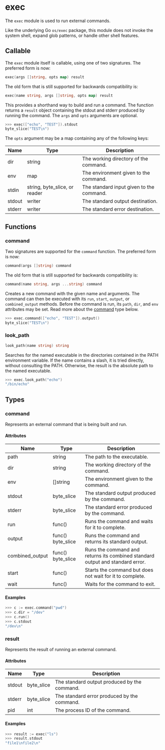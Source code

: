 # exec

The `exec` module is used to run external commands.

Like the underlying Go `os/exec` package, this module does not invoke the system
shell, expand glob patterns, or handle other shell features.

## Callable

The `exec` module itself is callable, using one of two signatures. The preferred
form is now:

```go filename="Function signature"
exec(args []string, opts map) result
```

The old form that is still supported for backwards compatibility is:

```go filename="Function signature"
exec(name string, args []string, opts map) result
```

This provides a shorthand way to build and run a command. The function returns a
`result` object containing the stdout and stderr produced by running the command.
The `args` and `opts` arguments are optional.

```go copy filename="Example"
>>> exec(["echo", "TEST"]).stdout
byte_slice("TEST\n")
```

The `opts` argument may be a map containing any of the following keys:

| Name   | Type                          | Description                              |
| ------ | ----------------------------- | ---------------------------------------- |
| dir    | string                        | The working directory of the command.    |
| env    | map                           | The environment given to the command.    |
| stdin  | string, byte_slice, or reader | The standard input given to the command. |
| stdout | writer                        | The standard output destination.         |
| stderr | writer                        | The standard error destination.          |

## Functions

### command

Two signatures are supported for the `command` function. The preferred form is now:

```go filename="Function signature"
command(args []string) command
```

The old form that is still supported for backwards compatibility is:

```go filename="Function signature"
command(name string, args ...string) command
```

Creates a new command with the given name and arguments. The command can then
be executed with its `run`, `start`, `output`, or `combined_output` methods.
Before the command is run, its `path`, `dir`, and `env` attributes may be set.
Read more about the [command](#command-1) type below.

```go copy filename="Example"
>>> exec.command(["echo", "TEST"]).output()
byte_slice("TEST\n")
```

### look_path

```go filename="Function signature"
look_path(name string) string
```

Searches for the named executable in the directories contained in the PATH
environment variable. If the name contains a slash, it is tried directly,
without consulting the PATH. Otherwise, the result is the absolute path to
the named executable.

```go copy filename="Example"
>>> exec.look_path("echo")
"/bin/echo"
```

## Types

### command

Represents an external command that is being built and run.

#### Attributes

| Name            | Type              | Description                                                                   |
| --------------- | ----------------- | ----------------------------------------------------------------------------- |
| path            | string            | The path to the executable.                                                   |
| dir             | string            | The working directory of the command.                                         |
| env             | []string          | The environment given to the command.                                         |
| stdout          | byte_slice        | The standard output produced by the command.                                  |
| stderr          | byte_slice        | The standard error produced by the command.                                   |
| run             | func()            | Runs the command and waits for it to complete.                                |
| output          | func() byte_slice | Runs the command and returns its standard output.                             |
| combined_output | func() byte_slice | Runs the command and returns its combined standard output and standard error. |
| start           | func()            | Starts the command but does not wait for it to complete.                      |
| wait            | func()            | Waits for the command to exit.                                                |

#### Examples

```go copy filename="Example"
>>> c := exec.command("pwd")
>>> c.dir = "/dev"
>>> c.run()
>>> c.stdout
"/dev\n"
```

### result

Represents the result of running an external command.

#### Attributes

| Name   | Type       | Description                                  |
| ------ | ---------- | -------------------------------------------- |
| stdout | byte_slice | The standard output produced by the command. |
| stderr | byte_slice | The standard error produced by the command.  |
| pid    | int        | The process ID of the command.               |

#### Examples

```go copy filename="Example"
>>> result := exec("ls")
>>> result.stdout
"file1\nfile2\n"
```
